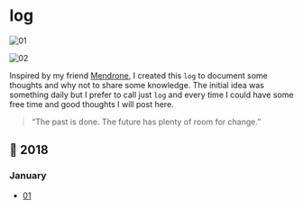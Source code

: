 # log

![01](https://user-images.githubusercontent.com/1345662/34655850-ebd49b10-f3f7-11e7-9ec7-e7ca351f6ff3.jpg)

![02](https://user-images.githubusercontent.com/1345662/34655851-ebf52858-f3f7-11e7-8fb9-373e50e764b9.jpg)

Inspired by my friend [Mendrone](https://twitter.com/vhmendrone), I created this `log` to document some thoughts and why not to share some knowledge. The initial idea was something daily but I prefer to call just `log` and every time I could have some free time and good thoughts I will post here.

> “The past is done. The future has plenty of room for change.”

## :calendar: 2018

### January

* [01](2018/january/01.md)

